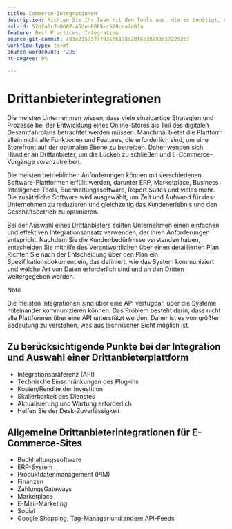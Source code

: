 ```yaml
---
title: Commerce-Integrationen
description: Richten Sie Ihr Team mit den Tools aus, die es benötigt, um Ihre Kunden zu begeistern und einen nahtlosen täglichen Betrieb zu gewährleisten.
exl-id: 52bfa6c7-0687-45de-8889-c529cea7d01a
feature: Best Practices, Integration
source-git-commit: e83e2359377f03506178c28f8b30993c172282c7
workflow-type: tm+mt
source-wordcount: '295'
ht-degree: 0%

---
```


# Drittanbieterintegrationen

Die meisten Unternehmen wissen, dass viele einzigartige Strategien und Prozesse bei der Entwicklung eines Online-Stores als Teil des digitalen Gesamtfahrplans betrachtet werden müssen. Manchmal bietet die Plattform allein nicht alle Funktionen und Features, die erforderlich sind, um eine Storefront auf der optimalen Ebene zu betreiben. Daher wenden sich Händler an Drittanbieter, um die Lücken zu schließen und E-Commerce-Vorgänge voranzutreiben.

Die meisten betrieblichen Anforderungen können mit verschiedenen Software-Plattformen erfüllt werden, darunter ERP, Marketplace, Business Intelligence Tools, Buchhaltungssoftware, Report Suites und vieles mehr. Die zusätzliche Software wird ausgewählt, um Zeit und Aufwand für das Unternehmen zu reduzieren und gleichzeitig das Kundenerlebnis und den Geschäftsbetrieb zu optimieren.

Bei der Auswahl eines Drittanbieters sollten Unternehmen einen einfachen und effektiven Integrationsansatz verwenden, der ihren Anforderungen entspricht. Nachdem Sie die Kundenbedürfnisse verstanden haben, entscheiden Sie mithilfe des Verantwortlichen über einen detaillierten Plan. Richten Sie nach der Entscheidung über den Plan ein Spezifikationsdokument ein, das definiert, wie das System kommuniziert und welche Art von Daten erforderlich sind und an den Dritten weitergegeben werden.

>[!NOTE]
>
>Die meisten Integrationen sind über eine API verfügbar, über die Systeme miteinander kommunizieren können. Das Problem besteht darin, dass nicht alle Plattformen über eine API unterstützt werden. Daher ist es von größter Bedeutung zu verstehen, was aus technischer Sicht möglich ist.

## Zu berücksichtigende Punkte bei der Integration und Auswahl einer Drittanbieterplattform

- Integrationspräferenz (API)
- Technische Einschränkungen des Plug-ins
- Kosten/Rendite der Investition
- Skalierbarkeit des Dienstes
- Aktualisierung und Wartung erforderlich
- Helfen Sie der Desk-Zuverlässigkeit

## Allgemeine Drittanbieterintegrationen für E-Commerce-Sites

- Buchhaltungssoftware
- ERP-System
- Produktdatenmanagement (PIM)
- Finanzen
- ZahlungsGateways
- Marketplace
- E-Mail-Marketing
- Social
- Google Shopping, Tag-Manager und andere API-Feeds
